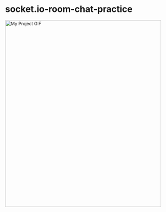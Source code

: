 # socket.io-room-chat-practice


<img src="http://g.recordit.co/n7nYFtdAwS.gif" alt="My Project GIF" width="500" height="600">
